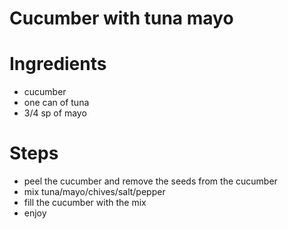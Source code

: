# Cucumber with tuna mayo

# Ingredients
- cucumber
- one can of tuna
- 3/4 sp of mayo

# Steps
- peel the cucumber and remove the seeds from the cucumber
- mix tuna/mayo/chives/salt/pepper
- fill the cucumber with the mix
- enjoy

